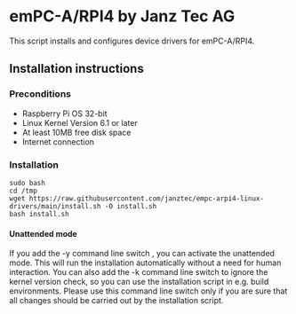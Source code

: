 # emPC-A/RPI4 by Janz Tec AG

This script installs and configures device drivers for emPC-A/RPI4.

## Installation instructions

### Preconditions
 * Raspberry Pi OS 32-bit
 * Linux Kernel Version 6.1 or later
 * At least 10MB free disk space
 * Internet connection

### Installation
```
sudo bash
cd /tmp
wget https://raw.githubusercontent.com/janztec/empc-arpi4-linux-drivers/main/install.sh -O install.sh
bash install.sh
```

#### Unattended mode
If you add the -y command line switch , you can activate the unattended mode.
This will run the installation automatically without a need for human interaction.
You can also add the -k command line switch to ignore the kernel version check, so you can use the installation script in e.g. build environments.
Please use this command line switch only if you are sure that all changes should be carried out by the installation script.
